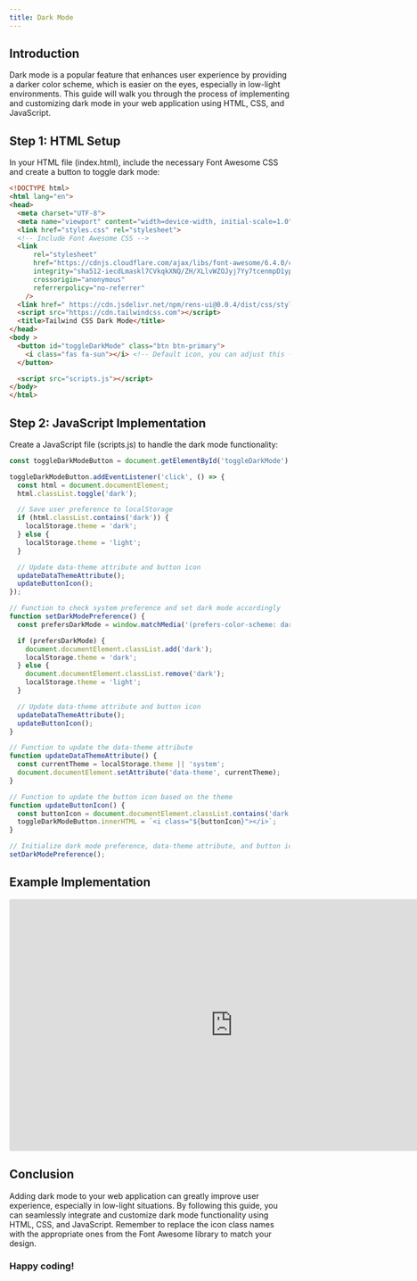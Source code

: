 ```yaml
---
title: Dark Mode
---
```


## Introduction
Dark mode is a popular feature that enhances user experience by providing a darker color scheme, which is easier on the eyes, especially in low-light environments. This guide will walk you through the process of implementing and customizing dark mode in your web application using HTML, CSS, and JavaScript.

## Step 1: HTML Setup

In your HTML file (index.html), include the necessary Font Awesome CSS and create a button to toggle dark mode:

```html
<!DOCTYPE html>
<html lang="en">
<head>
  <meta charset="UTF-8">
  <meta name="viewport" content="width=device-width, initial-scale=1.0">
  <link href="styles.css" rel="stylesheet">
  <!-- Include Font Awesome CSS -->
  <link
      rel="stylesheet"
      href="https://cdnjs.cloudflare.com/ajax/libs/font-awesome/6.4.0/css/all.min.css"
      integrity="sha512-iecdLmaskl7CVkqkXNQ/ZH/XLlvWZOJyj7Yy7tcenmpD1ypASozpmT/E0iPtmFIB46ZmdtAc9eNBvH0H/ZpiBw=="
      crossorigin="anonymous"
      referrerpolicy="no-referrer"
    />
  <link href=" https://cdn.jsdelivr.net/npm/rens-ui@0.0.4/dist/css/styles.css" rel="stylesheet" type="text/css" />
  <script src="https://cdn.tailwindcss.com"></script>
  <title>Tailwind CSS Dark Mode</title>
</head>
<body >
  <button id="toggleDarkMode" class="btn btn-primary">
    <i class="fas fa-sun"></i> <!-- Default icon, you can adjust this -->
  </button>

  <script src="scripts.js"></script>
</body>
</html>
```

## Step 2: JavaScript Implementation
Create a JavaScript file (scripts.js) to handle the dark mode functionality:
```javascript
const toggleDarkModeButton = document.getElementById('toggleDarkMode');

toggleDarkModeButton.addEventListener('click', () => {
  const html = document.documentElement;
  html.classList.toggle('dark');

  // Save user preference to localStorage
  if (html.classList.contains('dark')) {
    localStorage.theme = 'dark';
  } else {
    localStorage.theme = 'light';
  }

  // Update data-theme attribute and button icon
  updateDataThemeAttribute();
  updateButtonIcon();
});

// Function to check system preference and set dark mode accordingly
function setDarkModePreference() {
  const prefersDarkMode = window.matchMedia('(prefers-color-scheme: dark)').matches;

  if (prefersDarkMode) {
    document.documentElement.classList.add('dark');
    localStorage.theme = 'dark';
  } else {
    document.documentElement.classList.remove('dark');
    localStorage.theme = 'light';
  }

  // Update data-theme attribute and button icon
  updateDataThemeAttribute();
  updateButtonIcon();
}

// Function to update the data-theme attribute
function updateDataThemeAttribute() {
  const currentTheme = localStorage.theme || 'system';
  document.documentElement.setAttribute('data-theme', currentTheme);
}

// Function to update the button icon based on the theme
function updateButtonIcon() {
  const buttonIcon = document.documentElement.classList.contains('dark') ? 'fas fa-moon' : 'fas fa-sun';
  toggleDarkModeButton.innerHTML = `<i class="${buttonIcon}"></i>`;
}

// Initialize dark mode preference, data-theme attribute, and button icon
setDarkModePreference();
```

## Example Implementation

<iframe style="border: 1px solid rgba(0, 0, 0, 0.1);border-radius:2px;" width="800" height="450" src="https://codesandbox.io/p/sandbox/mystifying-wave-ky8y9c?file=%2Ftailwind.config.js%3A10%2C1&embed=1" allowfullscreen></iframe>

## Conclusion

Adding dark mode to your web application can greatly improve user experience, especially in low-light situations. By following this guide, you can seamlessly integrate and customize dark mode functionality using HTML, CSS, and JavaScript. Remember to replace the icon class names with the appropriate ones from the Font Awesome library to match your design.

### Happy coding!
